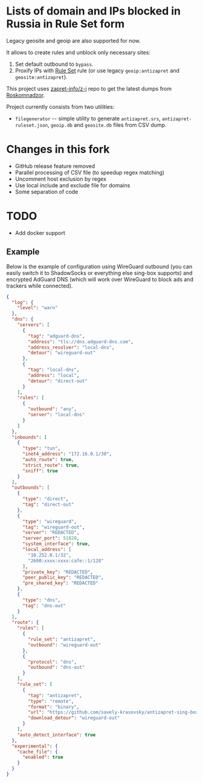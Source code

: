 # Lists of domain and IPs blocked in Russia in Rule Set form

Legacy geosite and geoip are also supported for now.

It allows to create rules and unblock only necessary sites:

1. Set default outbound to `bypass`.
2. Proxify IPs with [Rule Set](https://sing-box.sagernet.org/configuration/rule-set/) rule
   (or use legacy `geoip:antizapret` and `geosite:antizapret`).

This project uses [zapret-info/z-i](https://github.com/zapret-info/z-i) repo
to get the latest dumps from [Roskomnadzor](https://en.wikipedia.org/wiki/Roskomnadzor).

Project currently consists from two utilities:

- `filegenerator` -- simple utility to generate `antizapret.srs`, `antizapret-ruleset.json`, `geoip.db`
  and `geosite.db` files from CSV dump.

# Changes in this fork

+ GitHub release feature removed
+ Parallel processing of CSV file (to speedup regex matching)
+ Uncomment host exclusion by regex
+ Use local include and exclude file for domains
+ Some separation of code

# TODO

+ Add docker support

## Example

Below is the example of configuration using WireGuard outbound
(you can easily switch it to ShadowSocks or everything else sing-box supports) and encrypted AdGuard DNS
(which will work over WireGuard to block ads and trackers while connected).

```json
{
  "log": {
    "level": "warn"
  },
  "dns": {
    "servers": [
      {
        "tag": "adguard-dns",
        "address": "tls://dns.adguard-dns.com",
        "address_resolver": "local-dns",
        "detour": "wireguard-out"
      },
      {
        "tag": "local-dns",
        "address": "local",
        "detour": "direct-out"
      }
    ],
    "rules": [
      {
        "outbound": "any",
        "server": "local-dns"
      }
    ]
  },
  "inbounds": [
    {
      "type": "tun",
      "inet4_address": "172.16.0.1/30",
      "auto_route": true,
      "strict_route": true,
      "sniff": true
    }
  ],
  "outbounds": [
    {
      "type": "direct",
      "tag": "direct-out"
    },
    {
      "type": "wireguard",
      "tag": "wireguard-out",
      "server": "REDACTED",
      "server_port": 51820,
      "system_interface": true,
      "local_address": [
        "10.252.0.1/32",
        "2600:xxxx:xxxx:cafe::1/128"
      ],
      "private_key": "REDACTED",
      "peer_public_key": "REDACTED",
      "pre_shared_key": "REDACTED"
    },
    {
      "type": "dns",
      "tag": "dns-out"
    }
  ],
  "route": {
    "rules": [
      {
        "rule_set": "antizapret",
        "outbound": "wireguard-out"
      },
      {
        "protocol": "dns",
        "outbound": "dns-out"
      }
    ],
    "rule_set": [
      {
        "tag": "antizapret",
        "type": "remote",
        "format": "binary",
        "url": "https://github.com/savely-krasovsky/antizapret-sing-box/releases/latest/download/antizapret.srs",
        "download_detour": "wireguard-out"
      }
    ],
    "auto_detect_interface": true
  },
  "experimental": {
    "cache_file": {
      "enabled": true
    }
  }
}
```
